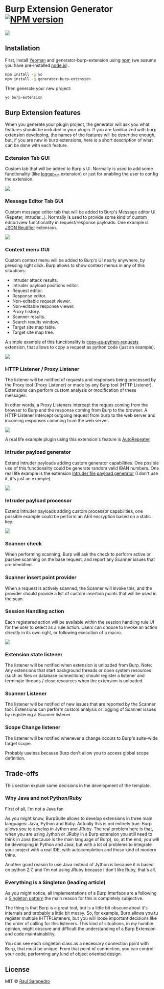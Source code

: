 # Burp Extension Generator [![NPM version][npm-image]][npm-url]


![](img/demo/demo.gif)

## Installation

First, install [Yeoman](http://yeoman.io) and generator-burp-extension using [npm](https://www.npmjs.com/) (we assume you have pre-installed [node.js](https://nodejs.org/)).

```bash
npm install -g yo
npm install -g generator-burp-extension
```

Then generate your new project:

```bash
yo burp-extension
```

## Burp Extension features

When you generate your plugin project, the generator will ask you what
features should be included in your plugin. If you are familiarized with
burp extension developing, the names of the features will be descritive 
enough, but, if you are new in burp extensions, here is a short 
description of what can be done with each feature.

### Extension Tab GUI

Custom tab that will be added to Burp's UI. Normally is used to add some 
functionality (like [logger++](https://github.com/PortSwigger/logger-plus-plus) extension) or just for enabling the user to config the
extension.

![](img/extension-tab-gui.png)

### Message Editor Tab GUI

Custom message editor tab that will be added to Burp's Message editor UI (Repeter, Intruder...).
Normally is used to provide some kind of custom editor/view functionality in 
request/response payloads. One example is [JSON Beutifier](https://github.com/PortSwigger/json-beautifier) extension.

![](img/message-editor-tab-gui.png)

### Context menu GUI

Custom context menu will be added to Burp's UI nearly anywhere, by pressing right 
click. Burp allows to show context menus in any of this situations:

- Intruder attack results.
- Intruder payload positions editor.
- Request editor.
- Response editor.
- Non-editable request viewer.
- Non-editable response viewer.
- Proxy history.
- Scanner results.
- Search results window.
- Target site map table.
- Target site map tree.

A simple example of this functionality is [copy-as-python-requests](https://github.com/PortSwigger/copy-as-python-requests) 
extension, that allows to copy a request as python code (just an example).

![](img/context-menu-gui.png)

### HTTP Listener / Proxy Listener

The listener will be notified of requests and responses being processed by the Proxy 
tool (Proxy Listener) or made by any Burp tool (HTTP Listener). Extensions can perform custom analysis or modification of these messages.

In other words, a Proxy Listeners intercept the reques coming from the browser to Burp and the response coming from Burp to the browser. A HTTP Listener intercept outgoing request from burp to the web server and incoming responses comming from the web server.

![](img/proxy-http-listeners.png)

A real life example plugin using this extension's feature is 
[AutoRepeater](https://github.com/nccgroup/AutoRepeater)

### Intruder payload generator

Extend Intruder payloads adding custom generator capabilities. One posible use of this
functionality could be generate random valid IBAN numbers. One real life example is
the extension [Intruder file payload generator](https://github.com/PortSwigger/intruder-file-payload-generator) (I don't use it, it's just an example)

![](img/intruder-payload-generator.png)

### Intruder payload processor

Extend Intruder payloads adding custom processor capabilities, one possible example 
could be perform an AES encryption based on a static key.

![](img/intruder-payload-processor.png)

### Scanner check

When performing scanning, Burp will ask the check to perform active or 
passive scanning on the base request, and report any Scanner issues that 
are identified.

### Scanner insert point provider

When a request is actively scanned, the Scanner will invoke this, 
and the provider should provide a list of custom insertion points that 
will be used in the scan.

### Session Handling action 

Each registered action will be available within the session handling rule 
UI for the user to select as a rule action. Users can choose to invoke an
action directly in its own right, or following execution of a macro.

![](img/session-handling-action.png)

### Extension state listener

The listener will be notified when extension is unloaded from Burp. 
Note: Any extensions that start background threads or open system 
resources (such as files or database connections) should register 
a listener and terminate threads / close resources when the extension 
is unloaded.

### Scanner Listener

The listener will be notified of new issues that are reported by 
the Scanner tool. Extensions can perform custom analysis or logging 
of Scanner issues by registering a Scanner listener.

### Scope Change listener

The listener will be notified whenever a change occurs to Burp's 
suite-wide target scope.

Probably useless because Burp don't allow you to access global scope
definition.

## Trade-offs

This section explain some decisions in the development of the template.

### Why Java and not Python/Ruby

First of all, I'm not a Java fan

As you might know, BurpSuite allows to develop extensions in three main languages: Java, 
Python and Ruby. Actually this is not entirely true. Burp allows you to develop in Jython
and JRuby. The real problem here is that, when you are using Jython or JRuby in a Burp 
extension you still need to think in Java (because is the main language of Burp), so, at 
the end, you will be developing in Python and Java, but with a lot of problems to integrate
your project with a real IDE, with autocompletion and those kind of modern thins.

Another good reason to use Java instead of Jython is because it is based on python 2.7, and 
I'm not using JRuby because I don't like Ruby, that's all.

### Everything is a Singleton (leading article)

As you might notice, all implementations of a Burp Interface are a following a 
[Singleton pattern](https://en.wikipedia.org/wiki/Singleton_pattern) the main reason for this is
completely subjective.

The thing is that Burp is a great tool, but is a little bit obscure about it's internals
and probably a little bit messy. So, for example, Burp allows you tu register multiple
IHTTPListeners, but you will loose important decisions like the order of calling for this
listeners. This kind of situations, in my humble opinion, might obscure and difficult the 
understanding of a Burp Extension and code maintainability.

You can see each singleton class as a necessary connection point with Burp, that must be 
unique. From that point of connection, you can control your code, performing any kind of
object oriented design.

## License

MIT © [Raul Sampedro](https://github.com/rsrdesarrollo)


[npm-image]: https://badge.fury.io/js/generator-burp-extension.svg
[npm-url]: https://npmjs.org/package/generator-burp-extension

